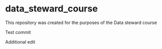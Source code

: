 # data_steward_course
This repository was created for the purposes of the Data steward course

Test commit

Additional edit

